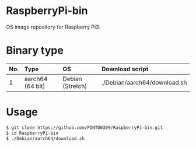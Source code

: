 # RaspberryPi-bin
OS image repository for Raspberry Pi3.

# Binary type

|No.|Type|OS|Download script|
|:--|:--|:--|:--|
|1|aarch64 (64 bit)|Debian (Stretch)|./Debian/aarch64/download.sh|

# Usage
```bash
$ git clone https://github.com/PINTO0309/RaspberryPi-bin.git
$ cd RaspberryPi-bin
$ ./Debian/aarch64/download.sh
```

